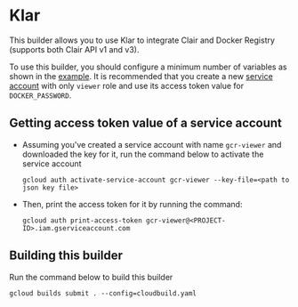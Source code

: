 # Klar
This builder allows you to use Klar to integrate Clair and Docker Registry (supports both Clair API v1 and v3).

To use this builder, you should configure a minimum number of variables as shown in the [example](./examples/cloudbuild.yaml). It is recommended that you create a new [service account](https://cloud.google.com/cloud-build/docs/how-to/service-account-permissions) with only `viewer` role and use its access token value for `DOCKER_PASSWORD`.

## Getting access token value of a service account
- Assuming you've created a service account with name `gcr-viewer` and downloaded the key for it, run the command below to activate the service account

    ```gcloud auth activate-service-account gcr-viewer --key-file=<path to json key file>```
- Then, print the access token for it by running the command:

    ```gcloud auth print-access-token gcr-viewer@<PROJECT-ID>.iam.gserviceaccount.com```

## Building this builder
Run the command below to build this builder

```
gcloud builds submit . --config=cloudbuild.yaml
```
